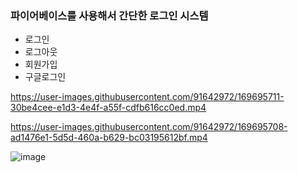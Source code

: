### 파이어베이스를 사용해서 간단한 로그인 시스템
* 로그인
* 로그아웃
* 회원가입
* 구글로그인

https://user-images.githubusercontent.com/91642972/169695711-30be4cee-e1d3-4e4f-a55f-cdfb616cc0ed.mp4


https://user-images.githubusercontent.com/91642972/169695708-ad1476e1-5d5d-460a-b629-bc03195612bf.mp4



![image](https://user-images.githubusercontent.com/91642972/169695736-47fb7199-e8d9-4d14-96f9-42ceffe201d5.png)


